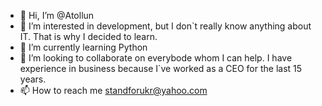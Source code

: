 - 👋 Hi, I’m @Atollun
- 👀 I’m interested in development, but I don`t really know anything about IT. That is why I decided to learn.
- 🌱 I’m currently learning Python
- 💞️ I’m looking to collaborate on everybode whom I can help. I have experience in business because I`ve worked as a CEO for the last 15 years. 
- 📫 How to reach me standforukr@yahoo.com

<!---
Atollun/Atollun is a ✨ special ✨ repository because its `README.md` (this file) appears on your GitHub profile.
You can click the Preview link to take a look at your changes.
--->
